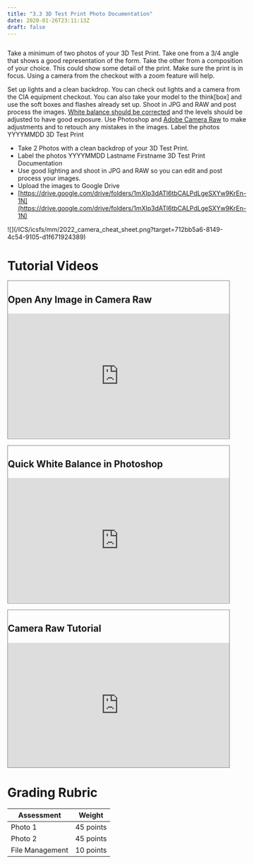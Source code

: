 ```yaml
---
title: "3.3 3D Test Print Photo Documentation"
date: 2020-01-26T23:11:13Z
draft: false
---
```


<div class="flex-container-jimmy" style="display: flex; align-items: top; flex-wrap: wrap; margin-top: 0; margin-bottom: 0;">

<div class="half-box" style="flex: 1 1 400px; margin-top: 0; margin-bottom: 0;">

Take a minimum of two photos of your 3D Test Print. Take one from a 3/4 angle that shows a good representation of the form. Take the other from a composition of your choice. This could show some detail of the print. Make sure the print is in focus. Using a camera from the checkout with a zoom feature will help.

Set up lights and a clean backdrop. You can check out lights and a camera from the CIA equipment checkout. You can also take your model to the think[box] and use the soft boxes and flashes already set up. Shoot in JPG and RAW and post process the images. [White balance should be corrected](https://www.youtube.com/watch?v=m0yZEWUSahk) and the levels should be adjusted to have good exposure. Use Photoshop and [Adobe Camera Raw](https://www.youtube.com/watch?v=11jwSwUu2WI) to make adjustments and to retouch any mistakes in the images. Label the photos YYYYMMDD 3D Test Print

- Take 2 Photos with a clean backdrop of your 3D Test Print.
- Label the photos YYYYMMDD Lastname Firstname 3D Test Print Documentation
- Use good lighting and shoot in JPG and RAW so you can edit and post process your images.
- Upload the images to Google Drive
- [https://drive.google.com/drive/folders/1mXIp3dATl6tbCALPdLgeSXYw9KrEn-1N](https://drive.google.com/drive/folders/1mXIp3dATl6tbCALPdLgeSXYw9KrEn-1N)

</div>

<div class="half-box" style="flex: 1 1 400px; margin-top: 0; margin-bottom: 0;">![](/ICS/icsfs/mm/2022_camera_cheat_sheet.png?target=712bb5a6-8149-4c54-9105-d1f671924389)</div>

</div>

# Tutorial Videos

<div class="video-grid" style="display: grid; align-items: end; grid-template-columns: repeat(auto-fit, minmax(300px, 1fr)); grid-gap: 1rem;">

<div class="video-wrapper" style="border: 1px solid grey; display: flex; flex-direction: column; height: 100%; justify-content: space-between; margin: 0;">

## Open Any Image in Camera Raw

<div class="youtube-box" style="position: relative; width: 100%; height: 0px; padding-top: 56.25%; margin-top: 0; margin-bottom: 0;"><iframe class="youtube-iframe" style="position: absolute; top: 0; bottom: 0; left: 0; width: 100%; height: 100%; border: 0; z-index: 1;" src="https://www.youtube.com/embed/ftMICesJwGc?rel=0" width="560" height="315" frameborder="0" allowfullscreen="allowfullscreen"></iframe></div>

</div>

<div class="video-wrapper" style="border: 1px solid grey; display: flex; flex-direction: column; height: 100%; justify-content: space-between; margin: 0;">

## Quick White Balance in Photoshop

<div class="youtube-box" style="position: relative; width: 100%; height: 0px; padding-top: 56.25%; margin-top: 0; margin-bottom: 0;"><iframe class="youtube-iframe" style="position: absolute; top: 0; bottom: 0; left: 0; width: 100%; height: 100%; border: 0; z-index: 1;" src="https://www.youtube.com/embed/m0yZEWUSahk?rel=0" width="560" height="315" frameborder="0" allowfullscreen="allowfullscreen"></iframe></div>

</div>

<div class="video-wrapper" style="border: 1px solid grey; display: flex; flex-direction: column; height: 100%; justify-content: space-between; margin: 0;">

## Camera Raw Tutorial

<div class="youtube-box" style="position: relative; width: 100%; height: 0px; padding-top: 56.25%; margin-top: 0; margin-bottom: 0;"><iframe class="youtube-iframe" style="position: absolute; top: 0; bottom: 0; left: 0; width: 100%; height: 100%; border: 0; z-index: 1;" src="https://www.youtube.com/embed/11jwSwUu2WI?rel=0" width="560" height="315" frameborder="0" allowfullscreen="allowfullscreen"></iframe></div>

</div>

</div>

# Grading Rubric

| Assessment      | Weight    |
| --------------- | --------- |
| Photo 1         | 45 points |
| Photo 2         | 45 points |
| File Management | 10 points |
